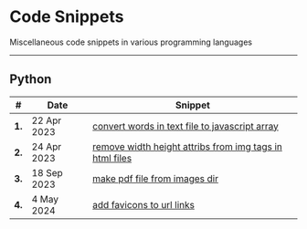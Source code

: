 # Code Snippets

Miscellaneous code snippets in various programming languages

---

## Python

| # | Date| Snippet |
| ----------- | ----------- | ----------- |
| **1.** | 22 Apr 2023 | [convert words in text file to javascript array](https://github.com/abeerration/Code-Snippets/tree/main/Python/convert%20words%20in%20text%20file%20to%20javascript%20array) |
| **2.** | 24 Apr 2023 | [remove width height attribs from img tags in html files](https://github.com/abeerration/Code-Snippets/tree/main/Python/remove%20width%20height%20attribs%20from%20img%20tags%20in%20html%20files) |
| **3.** | 18 Sep 2023 | [make pdf file from images dir](https://github.com/abeerration/Code-Snippets/tree/main/Python/make%20pdf%20file%20from%20images%20dir) |
| **4.** | 4 May 2024  | [add favicons to url links](https://github.com/abeerration/Code-Snippets/tree/main/Python/add%20favicons%20to%20url%20links) |
